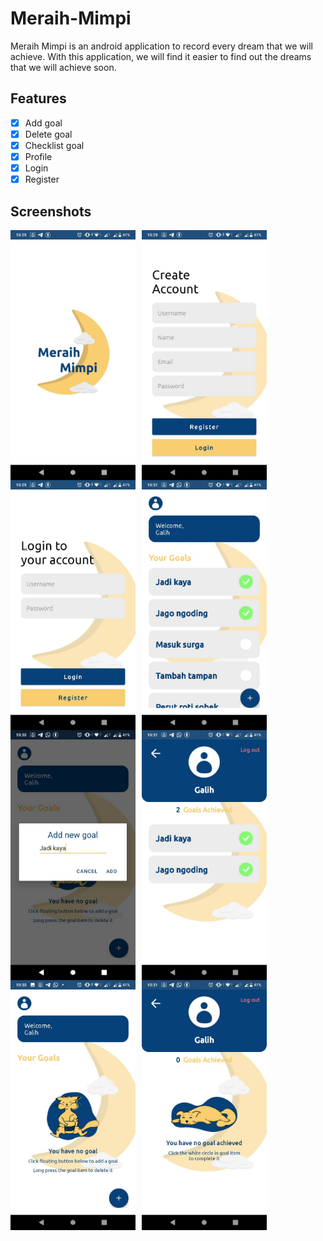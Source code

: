 # Meraih-Mimpi
Meraih Mimpi is an android application to record every dream that we will achieve. With this application, we will find it easier to find out the dreams that we will achieve soon.

 ## Features
- [x] Add goal
- [x] Delete goal
- [x] Checklist goal
- [x] Profile
- [x] Login
- [x] Register

## Screenshots
<img src="https://github.com/galihif/Meraih-Mimpi/blob/master/splash.jpeg?raw=true"
     alt="Home Screen"
     style="float: left; margin-right: 10px;"
     width="200" />
<img src="https://github.com/galihif/Meraih-Mimpi/blob/master/register.jpeg?raw=true"
     alt="Home Screen"
     style="float: left; margin-right: 10px;"
     width="200" />
<img src="https://github.com/galihif/Meraih-Mimpi/blob/master/login.jpeg?raw=true"
     alt="Home Screen"
     style="float: left; margin-right: 10px;"
     width="200" />
<img src="https://github.com/galihif/Meraih-Mimpi/blob/master/home.jpeg?raw=true"
     alt="Home Screen"
     style="float: left; margin-right: 10px;"
     width="200" />    
<img src="https://github.com/galihif/Meraih-Mimpi/blob/master/add_goal.jpeg?raw=true"
     alt="Home Screen"
     style="float: left; margin-right: 10px;"
     width="200" />
<img src="https://github.com/galihif/Meraih-Mimpi/blob/master/profile.jpeg?raw=true"
     alt="Home Screen"
     style="float: left; margin-right: 10px;"
     width="200" />
<img src="https://github.com/galihif/Meraih-Mimpi/blob/master/empty_home.jpeg?raw=true"
     alt="Home Screen"
     style="float: left; margin-right: 10px;"
     width="200" /> <img src="https://github.com/galihif/Meraih-Mimpi/blob/master/empty_profile.jpeg?raw=true"
     alt="Home Screen"
     style="float: left; margin-right: 10px;"
     width="200" />  
